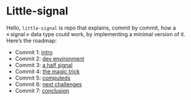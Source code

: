 # Little-signal

Hello, `little-signal` is repo that explains, commit by commit, how a « signal » data type could work, by implementing a minimal version of it. Here’s the roadmap:

- Commit 1: [intro](https://github.com/fsuire/little-signal/tree/initialCommit)
- Commit 2: [dev environment](https://github.com/fsuire/little-signal/tree/devEnvironment)
- Commit 3: [a half signal](https://github.com/fsuire/little-signal/tree/halfSignal)
- Commit 4: [the magic trick](https://github.com/fsuire/little-signal/tree/magicTrick)
- Commit 5: [computeds](https://github.com/fsuire/little-signal/tree/computeds)
- Commit 6: [next challenges](https://github.com/fsuire/little-signal/tree/challenges)
- Commit 7: [conclusion](https://github.com/fsuire/little-signal/tree/conclusion)